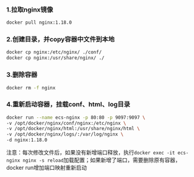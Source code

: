 ### 1.拉取nginx镜像
```bash
docker pull nginx:1.18.0
```
### 2.创建目录，并copy容器中文件到本地
```bash
docker cp nginx:/etc/nginx/ ./conf/
docker cp nginx:/usr/share/nginx/ ./
```
### 3.删除容器
```bash
docker rm -f nginx
```
### 4.重新启动容器，挂载conf、html、log目录
```bash
docker run --name ecs-nginx -p 80:80 -p 9097:9097 \
-v /opt/docker/nginx/conf/nginx:/etc/nginx \
-v /opt/docker/nginx/html:/usr/share/nginx/html \
-v /opt/docker/nginx/logs/:/var/log/nginx \
-d nginx:1.18.0
```
注意：每次修改文件后，如果没有新增端口释放，执行`docker exec -it ecs-nginx nginx -s reload`加载配置；如果新增了端口，需要删除原有容器，
docker run增加端口映射重新启动
